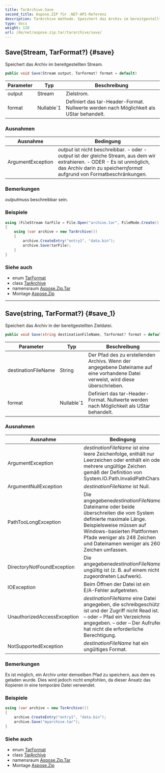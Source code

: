 ```yaml
---
title: TarArchive.Save
second_title: Aspose.ZIP für .NET-API-Referenz
description: TarArchive methode. Speichert das Archiv im bereitgestellten Stream.
type: docs
weight: 120
url: /de/net/aspose.zip.tar/tararchive/save/
---
```

## Save(Stream, TarFormat?) {#save}

Speichert das Archiv im bereitgestellten Stream.

```csharp
public void Save(Stream output, TarFormat? format = default)
```

| Parameter | Typ | Beschreibung |
| --- | --- | --- |
| output | Stream | Zielstrom. |
| format | Nullable`1 | Definiert das tar-Header-Format. Nullwerte werden nach Möglichkeit als UStar behandelt. |

### Ausnahmen

| Ausnahme | Bedingung |
| --- | --- |
| ArgumentException | *output* ist nicht beschreibbar. - oder -*output* ist der gleiche Stream, aus dem wir extrahieren. - ODER - Es ist unmöglich, das Archiv darin zu speichern*format* aufgrund von Formatbeschränkungen. |

### Bemerkungen

*output*muss beschreibbar sein.

### Beispiele

```csharp
using (FileStream tarFile = File.Open("archive.tar", FileMode.Create))
{
    using (var archive = new TarArchive())
    {
        archive.CreateEntry("entry1", "data.bin");        
        archive.Save(tarFile);
    }
}       
```

### Siehe auch

* enum [TarFormat](../../tarformat/)
* class [TarArchive](../)
* namensraum [Aspose.Zip.Tar](../../tararchive/)
* Montage [Aspose.Zip](../../../)

---

## Save(string, TarFormat?) {#save_1}

Speichert das Archiv in der bereitgestellten Zieldatei.

```csharp
public void Save(string destinationFileName, TarFormat? format = default)
```

| Parameter | Typ | Beschreibung |
| --- | --- | --- |
| destinationFileName | String | Der Pfad des zu erstellenden Archivs. Wenn der angegebene Dateiname auf eine vorhandene Datei verweist, wird diese überschrieben. |
| format | Nullable`1 | Definiert das tar-Header-Format. Nullwerte werden nach Möglichkeit als UStar behandelt. |

### Ausnahmen

| Ausnahme | Bedingung |
| --- | --- |
| ArgumentException | *destinationFileName* ist eine leere Zeichenfolge, enthält nur Leerzeichen oder enthält ein oder mehrere ungültige Zeichen gemäß der Definition von System.IO.Path.InvalidPathChars. |
| ArgumentNullException | *destinationFileName* ist Null. |
| PathTooLongException | Die angegebene*destinationFileName*, Dateiname oder beide überschreiten die vom System definierte maximale Länge. Beispielsweise müssen auf Windows-basierten Plattformen Pfade weniger als 248 Zeichen und Dateinamen weniger als 260 Zeichen umfassen. |
| DirectoryNotFoundException | Die angegebene*destinationFileName* ungültig ist (z. B. auf einem nicht zugeordneten Laufwerk). |
| IOException | Beim Öffnen der Datei ist ein E/A-Fehler aufgetreten. |
| UnauthorizedAccessException | *destinationFileName* eine Datei angegeben, die schreibgeschützt ist und der Zugriff nicht Read ist. – oder – Pfad ein Verzeichnis angegeben. – oder – Der Aufrufer hat nicht die erforderliche Berechtigung. |
| NotSupportedException | *destinationFileName* hat ein ungültiges Format. |

### Bemerkungen

Es ist möglich, ein Archiv unter demselben Pfad zu speichern, aus dem es geladen wurde. Dies wird jedoch nicht empfohlen, da dieser Ansatz das Kopieren in eine temporäre Datei verwendet.

### Beispiele

```csharp
using (var archive = new TarArchive())
{
    archive.CreateEntry("entry1", "data.bin");        
    archive.Save("myarchive.tar");
}       
```

### Siehe auch

* enum [TarFormat](../../tarformat/)
* class [TarArchive](../)
* namensraum [Aspose.Zip.Tar](../../tararchive/)
* Montage [Aspose.Zip](../../../)



